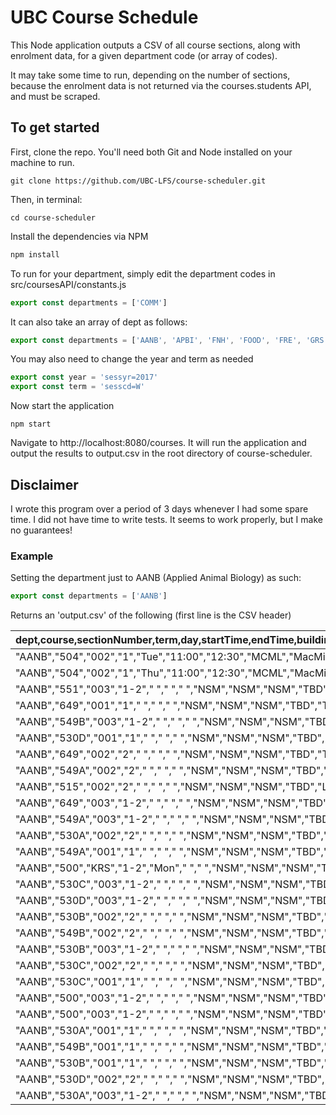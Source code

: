 # UBC Course Schedule 

This Node application outputs a CSV of all course sections, along with enrolment data, for a given department code (or array of codes).

It may take some time to run, depending on the number of sections, because the enrolment data is not returned via the courses.students API, and must be scraped.

## To get started
First, clone the repo. You'll need both Git and Node installed on your machine to run.
``` 
git clone https://github.com/UBC-LFS/course-scheduler.git
``` 
Then, in terminal:
``` 
cd course-scheduler
``` 
Install the dependencies via NPM
```javascript
npm install
``` 
To run for your department, simply edit the department codes in src/coursesAPI/constants.js
```javascript
export const departments = ['COMM']
```

It can also take an array of dept as follows:
```javascript
export const departments = ['AANB', 'APBI', 'FNH', 'FOOD', 'FRE', 'GRS', 'HUNU', 'LFS', 'SOIL']
```

You may also need to change the year and term as needed
```javascript
export const year = 'sessyr=2017'
export const term = 'sesscd=W'
```
Now start the application
``` 
npm start
``` 
Navigate to http://localhost:8080/courses. It will run the application and output the results to output.csv in the root directory of course-scheduler.

## Disclaimer
I wrote this program over a period of 3 days whenever I had some spare time. I did not have time to write tests. It seems to work properly, but I make no guarantees!

### Example
Setting the department just to AANB (Applied Animal Biology) as such:
```javascript
export const departments = ['AANB']
```
Returns an 'output.csv' of the following (first line is the CSV header)

| dept,course,sectionNumber,term,day,startTime,endTime,buildingCd,building,roomNo,instructors,activity,credits,totalSeatsRemaining,currentlyRegistered,generalSeatsRemaining,restrictedSeatsRemaining,termCd,startWk,endWk | 
|--------------------------------------------------------------------------------------------------------------------------------------------------------------------------------------------------------------------------| 
| "AANB","504","002","1","Tue","11:00","12:30","MCML","MacMillan","258","TBD","Lecture","3","25","0","25","0","1","Sep 05, 2017","Dec 01, 2017"                                                                            | 
| "AANB","504","002","1","Thu","11:00","12:30","MCML","MacMillan","258","TBD","Lecture","3","25","0","25","0","1","Sep 05, 2017","Dec 01, 2017"                                                                            | 
| "AANB","551","003","1-2"," "," "," ","NSM","NSM","NSM","TBD","Seminar","3","6","1","6","0","1-2","Sep 05, 2017","Apr 06, 2018"                                                                                           | 
| "AANB","649","001","1"," "," "," ","NSM","NSM","NSM","TBD","Thesis","0","19","1","19","0","1","Sep 05, 2017","Dec 01, 2017"                                                                                              | 
| "AANB","549B","003","1-2"," "," "," ","NSM","NSM","NSM","TBD","Thesis","18","7","3","7","0","1-2","Sep 05, 2017","Apr 06, 2018"                                                                                          | 
| "AANB","530D","001","1"," "," "," ","NSM","NSM","NSM","TBD","Directed Studies","2","5","0","5","0","1","Sep 05, 2017","Dec 01, 2017"                                                                                     | 
| "AANB","649","002","2"," "," "," ","NSM","NSM","NSM","TBD","Thesis","0","20","0","20","0","2","Jan 03, 2018","Apr 06, 2018"                                                                                              | 
| "AANB","549A","002","2"," "," "," ","NSM","NSM","NSM","TBD","Thesis","12","20","0","20","0","2","Jan 03, 2018","Apr 06, 2018"                                                                                            | 
| "AANB","515","002","2"," "," "," ","NSM","NSM","NSM","TBD","Lecture","3","4","1","4","0","2","Jan 03, 2018","Apr 06, 2018"                                                                                               | 
| "AANB","649","003","1-2"," "," "," ","NSM","NSM","NSM","TBD","Thesis","0","7","13","7","0","1-2","Sep 05, 2017","Apr 06, 2018"                                                                                           | 
| "AANB","549A","003","1-2"," "," "," ","NSM","NSM","NSM","TBD","Thesis","12","19","1","19","0","1-2","Sep 05, 2017","Apr 06, 2018"                                                                                        | 
| "AANB","530A","002","2"," "," "," ","NSM","NSM","NSM","TBD","Directed Studies","3","5","0","5","0","2","Jan 03, 2018","Apr 06, 2018"                                                                                     | 
| "AANB","549A","001","1"," "," "," ","NSM","NSM","NSM","TBD","Thesis","12","20","0","20","0","1","Sep 05, 2017","Dec 01, 2017"                                                                                            | 
| "AANB","500","KRS","1-2","Mon"," "," ","NSM","NSM","NSM","TBD","Distance Education","n/a","0","0","0","0","X","Aug 21, 2017","Aug 13, 2018"                                                                              | 
| "AANB","530C","003","1-2"," "," "," ","NSM","NSM","NSM","TBD","Directed Studies","6","5","0","5","0","1-2","Sep 05, 2017","Apr 06, 2018"                                                                                 | 
| "AANB","530D","003","1-2"," "," "," ","NSM","NSM","NSM","TBD","Directed Studies","2","5","0","5","0","1-2","Sep 05, 2017","Apr 06, 2018"                                                                                 | 
| "AANB","530B","002","2"," "," "," ","NSM","NSM","NSM","TBD","Directed Studies","3","0","0","0","0","2","Jan 03, 2018","Apr 06, 2018"                                                                                     | 
| "AANB","549B","002","2"," "," "," ","NSM","NSM","NSM","TBD","Thesis","18","10","0","10","0","2","Jan 03, 2018","Apr 06, 2018"                                                                                            | 
| "AANB","530B","003","1-2"," "," "," ","NSM","NSM","NSM","TBD","Directed Studies","3","5","0","5","0","1-2","Sep 05, 2017","Apr 06, 2018"                                                                                 | 
| "AANB","530C","002","2"," "," "," ","NSM","NSM","NSM","TBD","Directed Studies","6","5","0","5","0","2","Jan 03, 2018","Apr 06, 2018"                                                                                     | 
| "AANB","530C","001","1"," "," "," ","NSM","NSM","NSM","TBD","Directed Studies","6","0","0","0","0","1","Sep 05, 2017","Dec 01, 2017"                                                                                     | 
| "AANB","500","003","1-2"," "," "," ","NSM","NSM","NSM","TBD","Thesis","3","9","1","9","0","1-2","Sep 05, 2017","Apr 06, 2018"                                                                                            | 
| "AANB","500","003","1-2"," "," "," ","NSM","NSM","NSM","TBD","Thesis","3","9","1","9","0","1-2","Sep 05, 2017","Apr 06, 2018"                                                                                            | 
| "AANB","530A","001","1"," "," "," ","NSM","NSM","NSM","TBD","Directed Studies","3","5","0","5","0","1","Sep 05, 2017","Dec 01, 2017"                                                                                     | 
| "AANB","549B","001","1"," "," "," ","NSM","NSM","NSM","TBD","Thesis","18","8","2","8","0","1","Sep 05, 2017","Dec 01, 2017"                                                                                              | 
| "AANB","530B","001","1"," "," "," ","NSM","NSM","NSM","TBD","Directed Studies","3","5","0","5","0","1","Sep 05, 2017","Dec 01, 2017"                                                                                     | 
| "AANB","530D","002","2"," "," "," ","NSM","NSM","NSM","TBD","Directed Studies","2","5","0","5","0","2","Jan 03, 2018","Apr 06, 2018"                                                                                     | 
| "AANB","530A","003","1-2"," "," "," ","NSM","NSM","NSM","TBD","Directed Studies","3","5","0","5","0","1-2","Sep 05, 2017","Apr 06, 2018"                                                                                 | 

